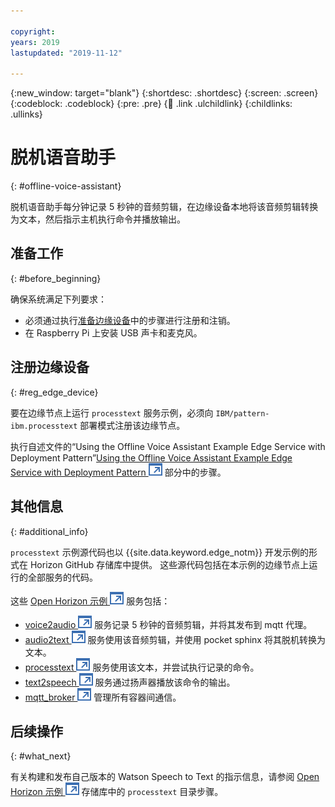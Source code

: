 ```yaml
---

copyright:
years: 2019
lastupdated: "2019-11-12"

---
```


{:new_window: target="blank"}
{:shortdesc: .shortdesc}
{:screen: .screen}
{:codeblock: .codeblock}
{:pre: .pre}
{:child: .link .ulchildlink}
{:childlinks: .ullinks}

# 脱机语音助手
{: #offline-voice-assistant}

脱机语音助手每分钟记录 5 秒钟的音频剪辑，在边缘设备本地将该音频剪辑转换为文本，然后指示主机执行命令并播放输出。 

## 准备工作
{: #before_beginning}

确保系统满足下列要求：

* 必须通过执行[准备边缘设备](../installing/adding_devices.md)中的步骤进行注册和注销。
* 在 Raspberry Pi 上安装 USB 声卡和麦克风。 

## 注册边缘设备
{: #reg_edge_device}

要在边缘节点上运行 `processtext` 服务示例，必须向 `IBM/pattern-ibm.processtext` 部署模式注册该边缘节点。 

执行自述文件的“Using the Offline Voice Assistant Example Edge Service with Deployment Pattern”[Using the Offline Voice Assistant Example Edge Service with Deployment Pattern ![在新选项卡中打开](../images/icons/launch-glyph.svg "在新选项卡中打开")](https://github.com/open-horizon/examples/tree/master/edge/services/processtext#-using-the-offline-voice-assistant-example-edge-service-with-deployment-pattern) 部分中的步骤。

## 其他信息
{: #additional_info}

`processtext` 示例源代码也以 {{site.data.keyword.edge_notm}} 开发示例的形式在 Horizon GitHub 存储库中提供。 这些源代码包括在本示例的边缘节点上运行的全部服务的代码。 

这些 [Open Horizon 示例 ![在新选项卡中打开](../images/icons/launch-glyph.svg "在新选项卡中打开")](https://github.com/open-horizon/examples/tree/master/edge/services/voice2audio) 服务包括：

* [voice2audio ![在新选项卡中打开](../images/icons/launch-glyph.svg "在新选项卡中打开")](https://github.com/open-horizon/examples/tree/master/edge/services/voice2audio) 服务记录 5 秒钟的音频剪辑，并将其发布到 mqtt 代理。
* [audio2text ![在新选项卡中打开](../images/icons/launch-glyph.svg "在新选项卡中打开")](https://github.com/open-horizon/examples/tree/master/edge/services/audio2text) 服务使用该音频剪辑，并使用 pocket sphinx 将其脱机转换为文本。
* [processtext ![在新选项卡中打开](../images/icons/launch-glyph.svg "在新选项卡中打开")](https://github.com/open-horizon/examples/tree/master/edge/services/processtext) 服务使用该文本，并尝试执行记录的命令。
* [text2speech ![在新选项卡中打开](../images/icons/launch-glyph.svg "在新选项卡中打开")](https://github.com/open-horizon/examples/tree/master/edge/services/text2speech) 服务通过扬声器播放该命令的输出。
* [mqtt_broker ![在新选项卡中打开](../images/icons/launch-glyph.svg "在新选项卡中打开")](https://github.com/open-horizon/examples/tree/master/edge/services/mqtt_broker) 管理所有容器间通信。

## 后续操作
{: #what_next}

有关构建和发布自己版本的 Watson Speech to Text 的指示信息，请参阅 [Open Horizon 示例 ![在新选项卡中打开](../images/icons/launch-glyph.svg "在新选项卡中打开")](https://github.com/open-horizon/examples/blob/master/edge/services/processtext/CreateService.md#-building-and-publishing-your-own-version-of-the-offline-voice-assistant-edge-service) 存储库中的 `processtext` 目录步骤。 
